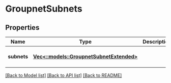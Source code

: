 # GroupnetSubnets

## Properties
Name | Type | Description | Notes
------------ | ------------- | ------------- | -------------
**subnets** | [**Vec<::models::GroupnetSubnetExtended>**](GroupnetSubnetExtended.md) |  | [optional] [default to null]

[[Back to Model list]](../README.md#documentation-for-models) [[Back to API list]](../README.md#documentation-for-api-endpoints) [[Back to README]](../README.md)


